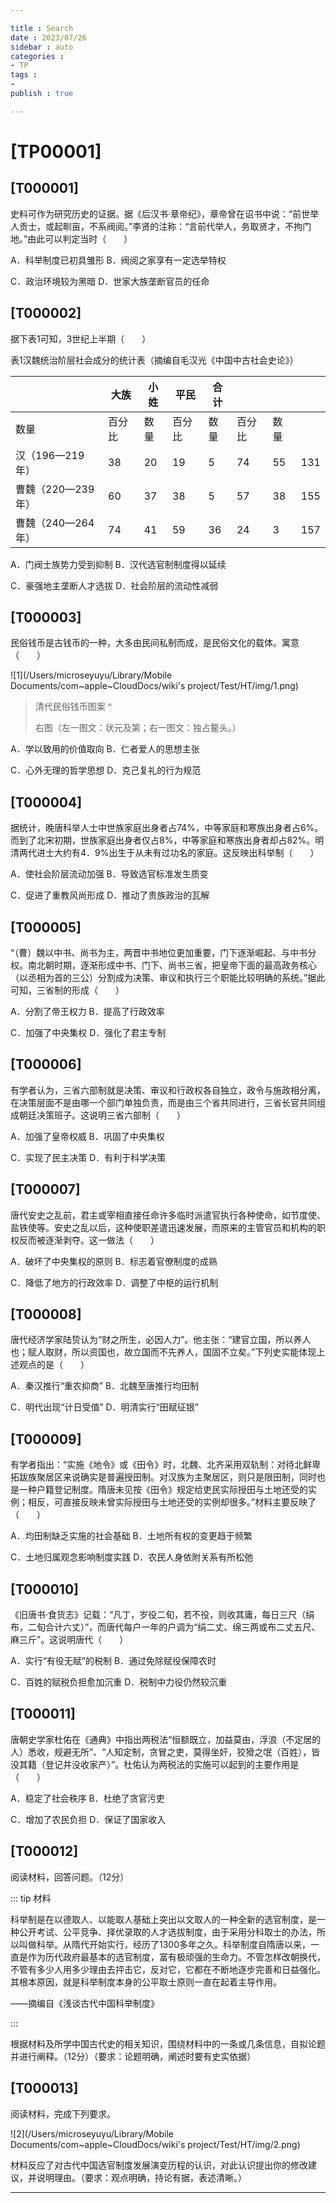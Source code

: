 ```yaml
---

title : Search
date : 2023/07/26
sidebar : auto
categories : 
- TP
tags : 
- 
publish : true

---
```


# [TP00001]

## [T000001] 

史料可作为研究历史的证据。据《后汉书·章帝纪》，章帝曾在诏书中说：“前世举人贡士，或起甽亩，不系阀阅。”李贤的注称：“言前代举人，务取贤才，不拘门地。”由此可以判定当时（　　）

A．科举制度已初具雏形        B．阀阅之家享有一定选举特权

C．政治环境较为黑暗         D．世家大族垄断官员的任命

## [T000002] 

据下表1可知，3世纪上半期（　　）

表1汉魏统治阶层社会成分的统计表（摘编自毛汉光《中国中古社会史论》）

|                   | 大族   | 小姓 | 平民   | 合计 |        |      |      |
| ----------------- | ------ | ---- | ------ | ---- | ------ | ---- | ---- |
| 数量              | 百分比 | 数量 | 百分比 | 数量 | 百分比 | 数量 |      |
| 汉（196—219年）   | 38     | 20   | 19     | 5    | 74     | 55   | 131  |
| 曹魏（220—239年） | 60     | 37   | 38     | 5    | 57     | 38   | 155  |
| 曹魏（240—264年） | 74     | 41   | 59     | 36   | 24     | 3    | 157  |

A．门阀士族势力受到抑制       B．汉代选官制制度得以延续

C．豪强地主垄断人才选拔       D．社会阶层的流动性减弱

## [T000003] 

民俗钱币是古钱币的一种，大多由民间私制而成，是民俗文化的载体。寓意（　　）

![1](/Users/microseyuyu/Library/Mobile Documents/com~apple~CloudDocs/wiki's project/Test/HT/img/1.png)

> 清代民俗钱币图案 ^ 
>
> 右图（左一图文：状元及第；右一图文：独占鳌头。）

A．学以致用的价值取向     B．仁者爱人的思想主张

C．心外无理的哲学思想     D．克己复礼的行为规范

## [T000004] 

据统计，晚唐科举人士中世族家庭出身者占74%，中等家庭和寒族出身者占6%。而到了北宋初期，世族家庭出身者仅占8%，中等家庭和寒族出身者却占82%。明清两代进士大约有4．9%出生于从未有过功名的家庭。这反映出科举制（　　）

A．使社会阶层流动加强        B．导致选官标准发生质变

C．促进了重教风尚形成        D．推动了贵族政治的瓦解

## [T000005] 

“（曹）魏以中书、尚书为主，两晋中书地位更加重要，门下逐渐崛起、与中书分权。南北朝时期，逐渐形成中书、门下、尚书三省，把皇帝下面的最高政务核心（以丞相为首的三公）分割成为决策、审议和执行三个职能比较明确的系统。”据此可知，三省制的形成（　　）

A．分割了帝王权力          B．提高了行政效率

C．加强了中央集权          D．强化了君主专制

## [T000006] 

有学者认为，三省六部制就是决策、审议和行政权各自独立，政令与施政相分离，在决策层面不是由哪一个部门单独负责，而是由三个省共同进行，三省长官共同组成朝廷决策班子。这说明三省六部制（　　）

A．加强了皇帝权威          B．巩固了中央集权

C．实现了民主决策          D．有利于科学决策

## [T000007] 

唐代安史之乱前，君主或宰相直接任命许多临时派遣官执行各种使命，如节度使、盐铁使等。安史之乱以后，这种使职差遣迅速发展，而原来的主管官员和机构的职权反而被逐渐剥夺。这一做法（　　）

A．破坏了中央集权的原则       B．标志着官僚制度的成熟

C．降低了地方的行政效率       D．调整了中枢的运行机制

## [T000008] 

唐代经济学家陆贽认为“财之所生，必因人力”。他主张：“建官立国，所以养人也；赋人取财，所以资国也，故立国而不先养人，国固不立矣。”下列史实能体现上述观点的是（　　）

A．秦汉推行“重农抑商”       B．北魏至唐推行均田制

C．明代出现“计日受值”       D．明清实行“田赋征银”

## [T000009] 

有学者指出：“实施《地令》或《田令》时，北魏、北齐采用双轨制：对待北鲜卑拓跋族聚居区来说确实是普遍授田制。对汉族为主聚居区，则只是限田制，同时也是一种户籍登记制度。隋唐未见按《田令》规定给吏民实际授田与土地还受的实例；相反，可直接反映未曾实际授田与土地还受的实例却很多。”材料主要反映了（　　）

A．均田制缺乏实施的社会基础     B．土地所有权的变更趋于频繁

C．土地归属观念影响制度实践     D．农民人身依附关系有所松弛

## [T000010] 

《旧唐书·食货志》记载：“凡丁，岁役二旬，若不役，则收其庸，每日三尺（绢布，二旬合计六丈）”，而唐代每户一年的户调为“绢二丈、绵三两或布二丈五尺、麻三斤”。这说明唐代（　　）

A．实行“有役无赋”的税制      B．通过免除赋役保障农时

C．百姓的赋税负担愈加沉重      D．税制中力役仍然较沉重

## [T000011] 

唐朝史学家杜佑在《通典》中指出两税法“恒额既立，加益莫由，浮浪（不定居的人）悉收，规避无所”、“人知定制，贪冒之吏，莫得坐奸，狡猾之氓（百姓），皆没其籍（登记并没收家产）”。杜佑认为两税法的实施可以起到的主要作用是（　　）

A．稳定了社会秩序          B．杜绝了贪官污吏

C．增加了农民负担          D．保证了国家收入

## [T000012] 

阅读材料，回答问题。（12分）

::: tip 材料

科举制是在以德取人、以能取人基础上突出以文取人的一种全新的选官制度，是一种公开考试、公平竞争、择优录取的人才选拔制度，由于采用分科取士的办法，所以叫做科举。从隋代开始实行，经历了1300多年之久。科举制度自隋唐以来，一直是作为历代政府最基本的选官制度，富有极顽强的生命力。不管怎样改朝换代，不管有多少人用多少理由去抨击它，反对它，它都在不断地逐步完善和日益强化。其根本原因，就是科举制度本身的公平取士原则一直在起着主导作用。

——摘编自《浅谈古代中国科举制度》

:::

根据材料及所学中国古代史的相关知识，围绕材料中的一条或几条信息，自拟论题并进行阐释。（12分）（要求：论题明确，阐述时要有史实依据）

## [T000013] 

阅读材料，完成下列要求。

![2](/Users/microseyuyu/Library/Mobile Documents/com~apple~CloudDocs/wiki's project/Test/HT/img/2.png)

材料反应了对古代中国选官制度发展演变历程的认识，对此认识提出你的修改建议，并说明理由。（要求：观点明确，持论有据，表述清晰。）


----


